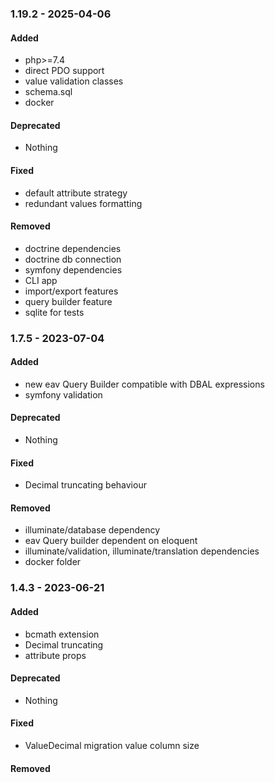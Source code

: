 ### 1.19.2 - 2025-04-06

#### Added

- php>=7.4
- direct PDO support
- value validation classes
- schema.sql
- docker

#### Deprecated

- Nothing

#### Fixed

- default attribute strategy 
- redundant values formatting

#### Removed

- doctrine dependencies
- doctrine db connection 
- symfony dependencies
- CLI app
- import/export features 
- query builder feature
- sqlite for tests

### 1.7.5 - 2023-07-04

#### Added
- new eav Query Builder compatible with DBAL expressions
- symfony validation

#### Deprecated

- Nothing

#### Fixed

- Decimal truncating behaviour

#### Removed

- illuminate/database dependency
- eav Query builder dependent on eloquent
- illuminate/validation, illuminate/translation dependencies
- docker folder

### 1.4.3 - 2023-06-21

#### Added
- bcmath extension
- Decimal truncating
- attribute props 

#### Deprecated

- Nothing

#### Fixed

- ValueDecimal migration value column size

#### Removed
